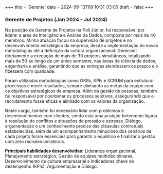 +++
title = 'Gerente'
date = 2024-09-13T00:10:31-03:00
draft = false
+++
### Gerente de Projetos (Jan 2024 - Jul 2024)
Na posição de Gerente de Projetos na Poli Júnior, fui responsável por liderar a área de Inteligência e Análise de Dados, composta por mais de 40 membros. Minha atuação focou na supervisão de projetos e no desenvolvimento estratégico da empresa, desde a implementação de novas metodologias até a definição da cultura organizacional. Gerenciei diretamente a execução de mais de 30 projetos simultâneos, totalizando mais de 50 ao longo de um único semestre, nas áreas de ciência de dados, engenharia e análise, garantindo que as entregas atendessem os prazos e o fizessem com qualidade.

Foram utilizadas metodologias como OKRs, KPIs e SCRUM para estruturar processos e medir resultados, sempre alinhando as metas da equipe com os objetivos estratégicos da empresa. Além da gestão de pessoas, também fui responsável por coordenar os processos seletivos, assegurando que o recrutamento fosse eficaz e alinhado com os valores da organização. 

Neste cargo, também foi necessário lidar com problemas e desentendimentos com clientes, sendo esta uma posição fortemente ligada à resolução de conflitos e situações de pressão e estresse. Diálogo, argumentação e um conhecimento preciso das cláusulas contratuais estabelecidas, além de um acompanhamento minucioso dos cenários de cada projeto foram essenciais para garantir o equilíbrio e finalizar a gestão com zero recisões unilaterais.

**Principais habilidades desenvolvidas:** Liderança organizacional, Planejamento estratégico, Gestão de equipes multidisciplinares, Desenvolvimento de cultura empresarial e Indicadores chave de desempenho (KPIs), Argumentação e Diálogo.